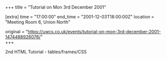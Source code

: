 +++
title = "Tutorial on Mon 3rd December 2001"

[extra]
time = "17:00:00"
end_time = "2001-12-03T18:00:00Z"
location = "Meeting Room 6, Union North"

original = "https://uwcs.co.uk/events/tutorial-on-mon-3rd-december-2001-1474488926076/"    
+++

2nd HTML Tutorial - tables/frames/CSS

